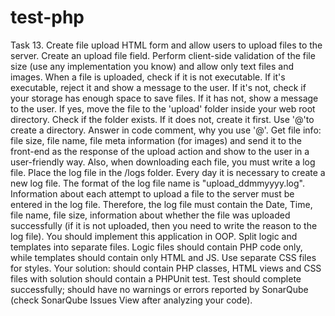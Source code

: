 # test-php
Task 13.
Create file upload HTML form and allow users to upload files to the server.
Create an upload file field. Perform client-side validation of the file size (use any implementation
you know) and allow only text files and images.
When a file is uploaded, check if it is not executable. If it's executable, reject it and show a message to the user. If it's not, check if your storage has enough space to save files. If it has not, show a message to the user. If yes, move the file to the 'upload' folder inside your web root directory. Check if the folder exists. If it does not, create it first. Use '@'to create a directory. Answer in code comment, why you use '@'.
Get file info: file size, file name, file meta information (for images) and send it to the front-end as
the response of the upload action and show to the user in a user-friendly way.
Also, when downloading each file, you must write a log file. Place the log file in the /logs folder.
Every day it is necessary to create a new log file. The format of the log file name is "upload_ddmmyyyy.log". Information about each attempt to upload a file to the server must be
entered in the log file. Therefore, the log file must contain the Date, Time, file name, file size,
information about whether the file was uploaded successfully (if it is not uploaded, then you
need to write the reason to the log file).
You should implement this application in OOP. Split logic and templates into separate files.
Logic files should contain PHP code only, while templates should contain only HTML and JS.
Use separate CSS files for styles.
Your solution:
should contain PHP classes, HTML views and CSS files with solution
should contain a PHPUnit test. Test should complete successfully;
should have no warnings or errors reported by SonarQube (check SonarQube Issues View after analyzing your code).
